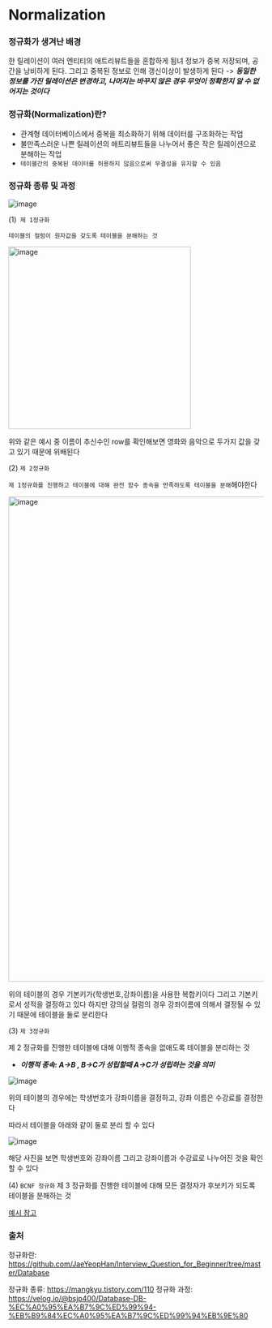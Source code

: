 # Normalization

### 정규화가 생겨난 배경

한 릴레이션이 여러 엔티티의 애트리뷰트들을 혼합하게 됨녀 정보가 중복 저장되며, 공간을 낭비하게 된다.
그리고 중복된 정보로 인해 갱신이상이 발생하게 된다 -> **_동일한 정보를 가진 릴레이션은 변경하고, 나머지는 바꾸지 않은 경우 무엇이 정확한지 알 수 없어지는 것이다_**

### 정규화(Normalization)란?

- 관계형 데이터베이스에서 중복을 최소화하기 위해 데이터를 구조화하는 작업
- 불만족스러운 나쁜 릴레이션의 애트리뷰트들을 나누어서 좋은 작은 릴레이션으로 분해하는 작업
- `테이블간의 중복된 데이터를 허용하지 않음으로써 무결성을 유지할 수 있음`

### 정규화 종류 및 과정

![image](https://user-images.githubusercontent.com/55472510/188302524-991023bd-13d6-4b71-bddf-aa62b70ae2af.png)

(1)` 제 1정규화`

`테이블의 컬럼이 원자값을 갖도록 테이블을 분해하는 것`

<img width="360" alt="image" src="https://user-images.githubusercontent.com/55472510/188157179-939ee750-4445-463c-9226-e487bccdc570.png">

위와 같은 예시 중 이름이 추신수인 row를 확인해보면 영화와 음악으로 두가지 값을 갖고 있기 때문에 위배된다

(2) `제 2정규화`

`제 1정규화를 진행하고 테이블에 대해 완전 함수 종속을 만족하도록 테이블을 분해`해야한다

<img width="957" alt="image" src="https://user-images.githubusercontent.com/55472510/188157905-b7b03194-910a-4eb8-a6a5-203f64eb42ef.png">

위의 테이블의 경우 기본키가(학생번호,강좌이름)을 사용한 복합키이다
그리고 기본키로서 성적을 결정하고 있다
하지만 강의실 컬럼의 경우 강좌이름에 의해서 결정될 수 있기 때문에 테이블을 둘로 분리한다

(3) `제 3정규화`

제 2 정규화를 진행한 테이블에 대해 이행적 종속을 없애도록 테이블을 분리하는 것

- **_이행적 종속: A->B , B->C가 성립할때 A->C가 성립하는 것을 의미_**

![image](https://user-images.githubusercontent.com/55472510/188303080-55277b45-4ee1-4bbd-ba08-0c9645c56c71.png)

위의 테이블의 경우에는 학생번호가 강좌이름을 결정하고, 강좌 이름은 수강료를 결정한다

따라서 테이블을 아래와 같이 둘로 분리 할 수 있다

![image](https://user-images.githubusercontent.com/55472510/188303054-a325262e-e1e7-4c4a-a389-0fabdc6bb180.png)

해당 사진을 보면 학생번호와 강좌이름 그리고 강좌이름과 수강료로 나누어진 것을 확인할 수 있다

(4) `BCNF 정규화`
제 3 정규화를 진행한 테이블에 대해 모든 결정자가 후보키가 되도록 테이블을 분해하는 것

[예시 참고](https://mangkyu.tistory.com/110)

### 출처

정규화란: https://github.com/JaeYeopHan/Interview_Question_for_Beginner/tree/master/Database

정규화 종류: https://mangkyu.tistory.com/110
정규화 과정: https://velog.io/@bsjp400/Database-DB-%EC%A0%95%EA%B7%9C%ED%99%94-%EB%B9%84%EC%A0%95%EA%B7%9C%ED%99%94%EB%9E%80
